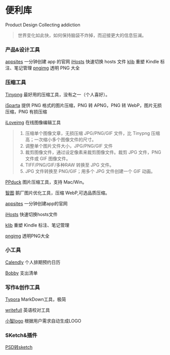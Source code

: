 # 便利库

Product Design Collecting addiction
> 世界变化如此快，如何保持脑袋不炸掉，而迎接更大的信息狂澜。
### 产品&设计工具
[appsites](http://appsites.io/)  一分钟创建 app 的官网
[iHosts](https://toolinbox.net/) 快速切换 hosts 文件
[klib](https://toolinbox.net/Klib/)  重塑 Kindle 标注、笔记管理
[pngimg](http://pngimg.com/) 透明 PNG 大全

### 压缩工具

[Tinypng](https://tinypng.com/) 最好用的压缩工具，没有之一（个人喜好）。

[iSparta](http://isparta.github.io/) 提供 PNG 格式的图片压缩，PNG 转 APNG，PNG 转 WebP，图片无损压缩，PNG 有损压缩

[iLoveimg](http://www.iloveimg.com/) 在线图像编辑工具

> 1. 压缩单个图像文章，无损压缩 JPG/PNG/GIF 文件，比 Tinypng 压缩高；一次缩小多个图像文件的尺寸。
> 2. 调整单个图片文件大小，JPG/PNG/GIF 文件
> 3. 裁剪图像文件，通过设定像素来裁剪图像文件。裁剪 JPG 文件，PNG  文件或 GIF 图像文件。
> 4. TIFF/PNG/GIF/多种RAW 转换至 JPG 文件。
> 5. JPG 文件转换至 PNG/GIF；用多个 JPG 文件创建一个 GIF 动画。

[PPduck](http://ppduck.com/) 图片压缩工具，支持 Mac/Win。

[智图](http://zhitu.isux.us/) 鹅厂图片优化工具，压缩 WebP,可选品质压缩。

[appsites](http://appsites.io/)  一分钟创建app的官网

[iHosts](https://toolinbox.net/) 快速切换hosts文件

[klib](https://toolinbox.net/Klib/)  重塑 Kindle 标注、笔记管理

[pngimg](http://pngimg.com/) 透明PNG大全

### 小工具

[Calendly](https://calendly.com) 个人排期预约日历

[Bobby](http://www.bobbyapp.co/) 支出清单

### 写作&创作工具

[Typora](https://typora.io/) MarkDown工具，极简

[writefull](http://www.writefullapp.com/) 英语校对工具

[小智logo](http://xzlogo.com/) 根据用户需求自动生成LOGO

### SKetch&插件

[PSD转sketch](https://avocode.com/convert-psd-to-sketch) 

